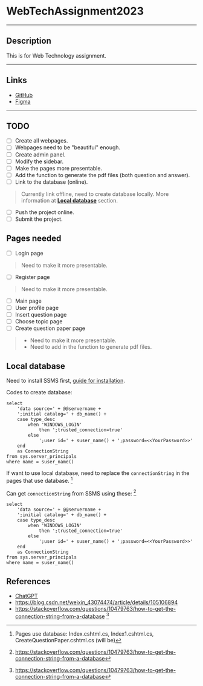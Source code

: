 # **WebTechAssignment2023**

--- 

## **Description**

This is for Web Technology assignment.

---

## **Links**

* [GitHub](https://github.com/BCS21090011/WebTechAssignment2023.git)
* [Figma](https://www.figma.com/file/0grXPVhB7sIiSKGHO9Q1H9/Untitled?node-id=15%3A3&t=pVewqGUSb8sBxukY-1)

---

## **TODO**

* [ ] Create all webpages.
* [ ] Webpages need to be "beautiful" enough.
* [ ] Create admin panel.
* [ ] Modify the sidebar.
* [ ] Make the pages more presentable.
* [ ] Add the function to generate the pdf files (both question and answer).
* [ ] Link to the database (online).
> Currently link offline, need to create database locally. More information at [**Local database**](#Local-database) section.
* [ ] Push the project online.
* [ ] Submit the project.

## **Pages needed**

* [ ] Login page
> Need to make it more presentable.
* [ ] Register page
> Need to make it more presentable.
* [ ] Main page
* [ ] User profile page
* [ ] Insert question page
* [ ] Choose topic page
* [ ] Create question paper page
> * Need to make it more presentable.
> * Need to add in the function to generate pdf files.
  
## **Local database**

Need to install SSMS first, [guide for installation](https://blog.csdn.net/weixin_43074474/article/details/105106894).

Codes to create database:

```MSSQL
select
    'data source=' + @@servername +
    ';initial catalog=' + db_name() +
    case type_desc
        when 'WINDOWS_LOGIN' 
            then ';trusted_connection=true'
        else
            ';user id=' + suser_name() + ';password=<<YourPassword>>'
    end
    as ConnectionString
from sys.server_principals
where name = suser_name()
```

If want to use local database, need to replace the `connectionString` in the pages that use database. [^1]

Can get `connectionString` from SSMS using these: [^2]

```MSSQL
select
    'data source=' + @@servername +
    ';initial catalog=' + db_name() +
    case type_desc
        when 'WINDOWS_LOGIN' 
            then ';trusted_connection=true'
        else
            ';user id=' + suser_name() + ';password=<<YourPassword>>'
    end
    as ConnectionString
from sys.server_principals
where name = suser_name()
```

## **References**
* [ChatGPT](https://chat.openai.com/chat)
* https://blog.csdn.net/weixin_43074474/article/details/105106894
* https://stackoverflow.com/questions/10479763/how-to-get-the-connection-string-from-a-database [^2]

[^1]: Pages use database: Index.cshtml.cs, Index1.cshtml.cs, CreateQuestionPaper.cshtml.cs (will be)
[^2]: https://stackoverflow.com/questions/10479763/how-to-get-the-connection-string-from-a-database
